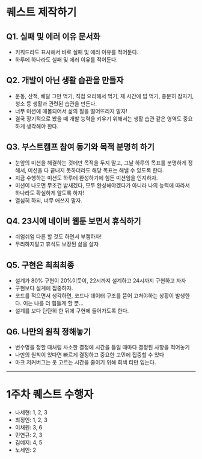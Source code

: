 # 퀘스트 제작하기

## Q1. 실패 및 에러 이유 문서화
- 키워드라도 표시해서 바로 실패 및 에러 이유를 적어둔다.
- 하루에 하나라도 실패 및 에러 이유를 적어둔다.

## Q2. 개발이 아닌 생활 습관을 만들자
- 운동, 산책, 배달 그만 먹기, 직접 요리해서 먹기, 제 시간에 밥 먹기, 충분히 잠자기, 청소 등 생활과 관련된 습관을 만든다.
- 너무 미션에 매몰되어서 삶의 질을 떨어뜨리지 말자!
- 결국 장기적으로 봤을 때 개발 능력을 키우기 위해서는 생활 습관 같은 영역도 중요하게 생각해야 한다.

## Q3. 부스트캠프 참여 동기와 목적 분명히 하기
- 눈앞의 미션을 해결하는 것에만 목적을 두지 말고, 그날 하루의 목표를 분명하게 정해서, 미션을 다 끝내지 못하더라도 해당 목표는 해낼 수 있도록 한다.
- 지금 수행하는 미션도 하루에 완성하기에 힘든 미션임을 인지하자.
- 미션이 나오면 무조건 밤새겠다, 모두 완성해야겠다가 아니라 나의 능력에 따라서 하나라도 확실하게 알도록 하자!
- 열심히 하되, 너무 애쓰지 말자.

## Q4. 23시에 네이버 웹툰 보면서 휴식하기
- 쉬엄쉬엄 다른 할 것도 하면서 부캠하자!
- 무리하지말고 휴식도 보장된 삶을 살자

## Q5. 구현은 최최최종
- 설계가 80% 구현이 20%이듯이, 22시까지 설계하고 24시까지 구현하고 자자
- 구현보다 설계에 집중하자.
- 코드를 적으면서 생각하면, 코드나 데이터 구조를 뜯어 고쳐야하는 상황이 발생한다. 이는 나를 더 힘들게 할 뿐...
- 설계를 보다 탄탄히 한 뒤에 구현에 들어가도록 한다.

## Q6. 나만의 원칙 정해놓기
- 변수명을 정할 때처럼 사소한 결정에 시간을 들일 때마다 결정된 사항을 적어놓기
- 나만의 원칙이 있다면 빠르게 결정하고 중요한 고민에 집중할 수 있다
- 마크 저커버그는 옷 고르는 시간을 줄이기 위해 회색 티만 입는다.

---

# 1주차 퀘스트 수행자

- 나세현: 1, 2, 3
- 최정인: 1, 2, 3
- 이채원: 3, 6
- 민연규: 2, 3
- 김예지: 4, 5
- 노세인: 2
